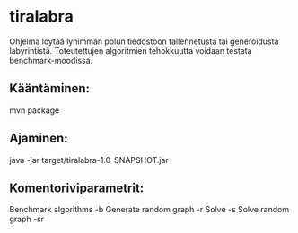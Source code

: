 ﻿tiralabra
=========

Ohjelma löytää lyhimmän polun tiedostoon tallennetusta tai generoidusta labyrintistä.
Toteutettujen algoritmien tehokkuutta voidaan testata benchmark-moodissa.


Kääntäminen:
------------
mvn package


Ajaminen:
---------
java -jar target/tiralabra-1.0-SNAPSHOT.jar


Komentoriviparametrit:
-----------
Benchmark algorithms     -b <width> <height> <freq> <iterations>
Generate random graph    -r <width> <height> <freq>
Solve                    -s <filename>
Solve random graph       -sr <width> <height> <freq>